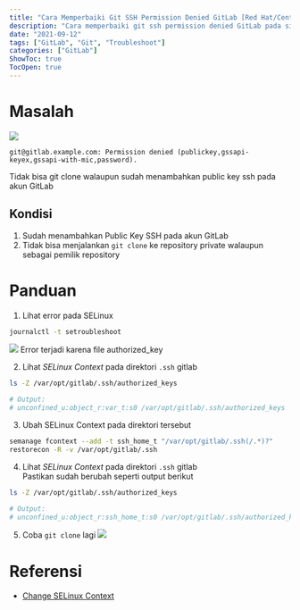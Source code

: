 ```yaml
---
title: "Cara Memperbaiki Git SSH Permission Denied GitLab [Red Hat/CentOS]"
description: "Cara memperbaiki git ssh permission denied GitLab pada sistem operasi Red Hat atau CentOS"
date: "2021-09-12"
tags: ["GitLab", "Git", "Troubleshoot"]
categories: ["GitLab"]
ShowToc: true
TocOpen: true
---
```


# Masalah
![](/images/gitlab-git-ssh-error-1.png)
```
git@gitlab.example.com: Permission denied (publickey,gssapi-keyex,gssapi-with-mic,password).
```
Tidak bisa git clone walaupun sudah menambahkan public key ssh pada akun GitLab

## Kondisi
1. Sudah menambahkan Public Key SSH pada akun GitLab
2. Tidak bisa menjalankan `git clone` ke repository private walaupun sebagai pemilik repository

# Panduan
1. Lihat error pada SELinux
```bash
journalctl -t setroubleshoot 
```
![](/images/gitlab-git-ssh-error-2.png)
Error terjadi karena file authorized_key

2. Lihat _SELinux Context_ pada direktori `.ssh` gitlab
```bash
ls -Z /var/opt/gitlab/.ssh/authorized_keys

# Output:
# unconfined_u:object_r:var_t:s0 /var/opt/gitlab/.ssh/authorized_keys
```

3. Ubah SELinux Context pada direktori tersebut
```bash
semanage fcontext --add -t ssh_home_t "/var/opt/gitlab/.ssh(/.*)?"
restorecon -R -v /var/opt/gitlab/.ssh
```

4. Lihat _SELinux Context_ pada direktori `.ssh` gitlab  
Pastikan sudah berubah seperti output berikut
```bash
ls -Z /var/opt/gitlab/.ssh/authorized_keys

# Output:
# unconfined_u:object_r:ssh_home_t:s0 /var/opt/gitlab/.ssh/authorized_keys
```

5. Coba `git clone` lagi
![](/images/gitlab-git-ssh-error-3.png)

# Referensi
- [Change SELinux Context](https://access.redhat.com/documentation/en-us/red_hat_enterprise_linux/7/html/selinux_users_and_administrators_guide/sect-security-enhanced_linux-working_with_selinux-selinux_contexts_labeling_files)